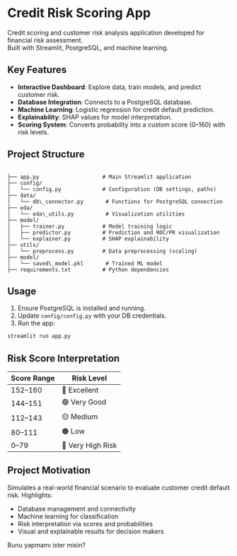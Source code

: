 # Credit Risk Scoring App

Credit scoring and customer risk analysis application developed for financial risk assessment.  
Built with Streamlit, PostgreSQL, and machine learning.

## Key Features

- **Interactive Dashboard**: Explore data, train models, and predict customer risk.  
- **Database Integration**: Connects to a PostgreSQL database.  
- **Machine Learning**: Logistic regression for credit default prediction.  
- **Explainability**: SHAP values for model interpretation.  
- **Scoring System**: Converts probability into a custom score (0–160) with risk levels.

## Project Structure

```

├── app.py                    # Main Streamlit application
├── config/
│   └── config.py             # Configuration (DB settings, paths)
├── data/
│   └── db\_connector.py       # Functions for PostgreSQL connection
├── eda/
│   └── eda\_utils.py          # Visualization utilities
├── model/
│   ├── trainer.py            # Model training logic
│   ├── predictor.py          # Prediction and ROC/PR visualization
│   └── explainer.py          # SHAP explainability
├── utils/
│   └── preprocess.py         # Data preprocessing (scaling)
├── model/
│   └── saved\_model.pkl       # Trained ML model
├── requirements.txt          # Python dependencies

````

## Usage

1. Ensure PostgreSQL is installed and running.  
2. Update `config/config.py` with your DB credentials.  
3. Run the app:  
```bash
streamlit run app.py
````

## Risk Score Interpretation

| Score Range | Risk Level        |
| ----------- | ----------------- |
| 152–160     | 🔵 Excellent      |
| 144–151     | 🟢 Very Good      |
| 112–143     | 🟡 Medium         |
| 80–111      | 🟠 Low            |
| 0–79        | 🔴 Very High Risk |

## Project Motivation

Simulates a real-world financial scenario to evaluate customer credit default risk.
Highlights:

* Database management and connectivity
* Machine learning for classification
* Risk interpretation via scores and probabilities
* Visual and explainable results for decision makers

Bunu yapmamı ister misin?
```
